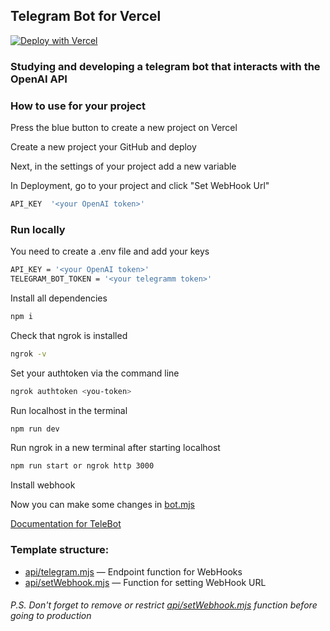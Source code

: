 ## Telegram Bot for Vercel

[![Deploy with Vercel](https://vercel.com/button)](https://vercel.com/new/clone?repository-url=https%3A%2F%2Fgithub.com%2FPonomareVlad%2FTeleVercelBot&env=TELEGRAM_BOT_TOKEN&envDescription=Telegram%20Bot%20Token%20from%20%40BotFather&project-name=telegram-bot&repo-name=telegram-bot)


### Studying and developing a telegram bot that interacts with the OpenAI API


### How to use for your project

Press the blue button to create a new project on Vercel

Create a new project your GitHub and deploy

Next, in the settings of your project add a new variable

In Deployment, go to your project and click "Set WebHook Url"

```bash
API_KEY  '<your OpenAI token>'
```


### Run locally

You need to create a .env file and add your keys

```bash
API_KEY = '<your OpenAI token>'
TELEGRAM_BOT_TOKEN = '<your telegramm token>'
```

Install all dependencies

```bash
npm i
```

Check that ngrok is installed

```bash
ngrok -v
```

Set your authtoken via the command line

```bash
ngrok authtoken <you-token>
```

Run localhost in the terminal 

```bash
npm run dev
```

Run ngrok in a new terminal after starting localhost

```bash
npm run start or ngrok http 3000
```

Install webhook

Now you can make some changes in [bot.mjs](bot.mjs)

[Documentation for TeleBot](https://github.com/mullwar/telebot)

### Template structure:

- [api/telegram.mjs](api/telegram.mjs) — Endpoint function for WebHooks
- [api/setWebhook.mjs](api/setWebhook.mjs) — Function for setting WebHook URL

###### P.S. Don't forget to remove or restrict [api/setWebhook.mjs](api/setWebhook.mjs) function before going to production
